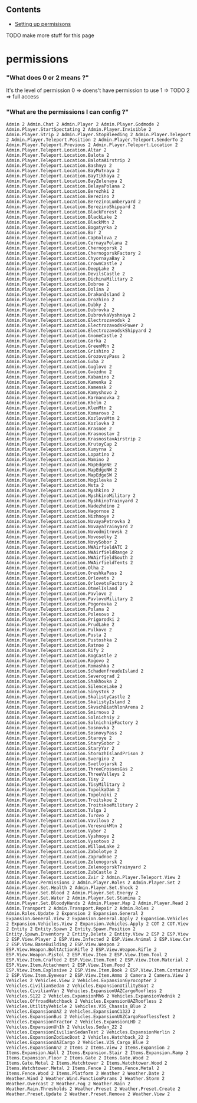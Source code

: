 ## Contents

- [Setting up permisisons](#permissions)

TODO make more stuff for this page

# permissions
### "What does 0 or 2 means ?"
It's the level of permission
0 => doens't have permission to use
1 => TODO
2 => full access

### "What are the permissions I can config ?"
`
Admin 2
Admin.Chat 2
Admin.Player 2
Admin.Player.Godmode 2
Admin.Player.StartSpectating 2
Admin.Player.Invisible 2
Admin.Player.Strip 2
Admin.Player.StopBleeding 2
Admin.Player.Teleport 2
Admin.Player.Teleport.Position 2
Admin.Player.Teleport.SenderTo 2
Admin.Player.Teleport.Previous 2
Admin.Player.Teleport.Location 2
Admin.Player.Teleport.Location.Altar 2
Admin.Player.Teleport.Location.Balota 2
Admin.Player.Teleport.Location.BalotaAirstrip 2
Admin.Player.Teleport.Location.Bashnya 2
Admin.Player.Teleport.Location.BayMutnaya 2
Admin.Player.Teleport.Location.BayTikhaya 2
Admin.Player.Teleport.Location.BayZelenaya 2
Admin.Player.Teleport.Location.BelayaPolana 2
Admin.Player.Teleport.Location.Berezhki 2
Admin.Player.Teleport.Location.Berezino 2
Admin.Player.Teleport.Location.BerezinoLumberyard 2
Admin.Player.Teleport.Location.BerezinoShipyard 2
Admin.Player.Teleport.Location.BlackForest 2
Admin.Player.Teleport.Location.BlackLake 2
Admin.Player.Teleport.Location.BlackMtn 2
Admin.Player.Teleport.Location.Bogatyrka 2
Admin.Player.Teleport.Location.Bor 2
Admin.Player.Teleport.Location.CapGolova 2
Admin.Player.Teleport.Location.CernayaPolana 2
Admin.Player.Teleport.Location.Chernogorsk 2
Admin.Player.Teleport.Location.ChernogorskFactory 2
Admin.Player.Teleport.Location.ChyornayaBay 2
Admin.Player.Teleport.Location.CrownCastle 2
Admin.Player.Teleport.Location.DeepLake 2
Admin.Player.Teleport.Location.DevilsCastle 2
Admin.Player.Teleport.Location.DichinaMilitary 2
Admin.Player.Teleport.Location.Dobroe 2
Admin.Player.Teleport.Location.Dolina 2
Admin.Player.Teleport.Location.DrakonIsland 2
Admin.Player.Teleport.Location.Drozhino 2
Admin.Player.Teleport.Location.Dubky 2
Admin.Player.Teleport.Location.Dubrovka 2
Admin.Player.Teleport.Location.DubrovkaVyshnaya 2
Admin.Player.Teleport.Location.Electrozavodsk 2
Admin.Player.Teleport.Location.ElectrozavodskPower 2
Admin.Player.Teleport.Location.ElectrozavodskShipyard 2
Admin.Player.Teleport.Location.GnomeCastle 2
Admin.Player.Teleport.Location.Gorka 2
Admin.Player.Teleport.Location.GreenMtn 2
Admin.Player.Teleport.Location.Grishino 2
Admin.Player.Teleport.Location.GrozovoyPass 2
Admin.Player.Teleport.Location.Guba 2
Admin.Player.Teleport.Location.Guglovo 2
Admin.Player.Teleport.Location.Gvozdno 2
Admin.Player.Teleport.Location.Kabanino 2
Admin.Player.Teleport.Location.Kamenka 2
Admin.Player.Teleport.Location.Kamensk 2
Admin.Player.Teleport.Location.Kamyshovo 2
Admin.Player.Teleport.Location.Karmanovka 2
Admin.Player.Teleport.Location.Khelm 2
Admin.Player.Teleport.Location.KlenMtn 2
Admin.Player.Teleport.Location.Komarovo 2
Admin.Player.Teleport.Location.KozlovaMtn 2
Admin.Player.Teleport.Location.Kozlovka 2
Admin.Player.Teleport.Location.Krasnoe 2
Admin.Player.Teleport.Location.Krasnostav 2
Admin.Player.Teleport.Location.KrasnostavAirstrip 2
Admin.Player.Teleport.Location.KrutoyCap 2
Admin.Player.Teleport.Location.Kumyrna 2
Admin.Player.Teleport.Location.Lopatino 2
Admin.Player.Teleport.Location.Mamino 2
Admin.Player.Teleport.Location.MapEdgeNE 2
Admin.Player.Teleport.Location.MapEdgeNW 2
Admin.Player.Teleport.Location.MapEdgeSW 2
Admin.Player.Teleport.Location.Mogilevka 2
Admin.Player.Teleport.Location.Msta 2
Admin.Player.Teleport.Location.Myshkino 2
Admin.Player.Teleport.Location.MyshkinoMilitary 2
Admin.Player.Teleport.Location.MyshkinoTrainyard 2
Admin.Player.Teleport.Location.Nadezhdino 2
Admin.Player.Teleport.Location.Nagornoe 2
Admin.Player.Teleport.Location.Nizhnoye 2
Admin.Player.Teleport.Location.NovayaPetrovka 2
Admin.Player.Teleport.Location.NovayaTrainyard 2
Admin.Player.Teleport.Location.Novodmitrovsk 2
Admin.Player.Teleport.Location.Novoselky 2
Admin.Player.Teleport.Location.NovySobor 2
Admin.Player.Teleport.Location.NWAirfieldATC 2
Admin.Player.Teleport.Location.NWAirfieldRange 2
Admin.Player.Teleport.Location.NWAirfieldSouth 2
Admin.Player.Teleport.Location.NWAirfieldTents 2
Admin.Player.Teleport.Location.Olha 2
Admin.Player.Teleport.Location.OreshkaPass 2
Admin.Player.Teleport.Location.Orlovets 2
Admin.Player.Teleport.Location.OrlovetsFactory 2
Admin.Player.Teleport.Location.OtmelIsland 2
Admin.Player.Teleport.Location.Pavlovo 2
Admin.Player.Teleport.Location.PavlovoMilitary 2
Admin.Player.Teleport.Location.Pogorevka 2
Admin.Player.Teleport.Location.Polana 2
Admin.Player.Teleport.Location.Polesovo 2
Admin.Player.Teleport.Location.Prigorodki 2
Admin.Player.Teleport.Location.PrudLake 2
Admin.Player.Teleport.Location.Pulkovo 2
Admin.Player.Teleport.Location.Pusta 2
Admin.Player.Teleport.Location.Pustoshka 2
Admin.Player.Teleport.Location.Ratnoe 2
Admin.Player.Teleport.Location.Rify 2
Admin.Player.Teleport.Location.RogCastle 2
Admin.Player.Teleport.Location.Rogovo 2
Admin.Player.Teleport.Location.Romashka 2
Admin.Player.Teleport.Location.SchadenfreudeIsland 2
Admin.Player.Teleport.Location.Severograd 2
Admin.Player.Teleport.Location.Shakhovka 2
Admin.Player.Teleport.Location.SilenceLake 2
Admin.Player.Teleport.Location.Sinystok 2
Admin.Player.Teleport.Location.SkalistyCastle 2
Admin.Player.Teleport.Location.SkalistyIsland 2
Admin.Player.Teleport.Location.SkvschBiathlonArena 2
Admin.Player.Teleport.Location.Smirnovo 2
Admin.Player.Teleport.Location.Solnichniy 2
Admin.Player.Teleport.Location.SolnichniyFactory 2
Admin.Player.Teleport.Location.Sosnovka 2
Admin.Player.Teleport.Location.SosnovyPass 2
Admin.Player.Teleport.Location.Staroye 2
Admin.Player.Teleport.Location.StarySobor 2
Admin.Player.Teleport.Location.StaryYar 2
Admin.Player.Teleport.Location.StorozhIslandPrison 2
Admin.Player.Teleport.Location.Svergino 2
Admin.Player.Teleport.Location.Svetlojarsk 2
Admin.Player.Teleport.Location.ThreeCrossesGas 2
Admin.Player.Teleport.Location.ThreeValleys 2
Admin.Player.Teleport.Location.Tisy 2
Admin.Player.Teleport.Location.TisyMilitary 2
Admin.Player.Teleport.Location.TopolkaDam 2
Admin.Player.Teleport.Location.Topolniki 2
Admin.Player.Teleport.Location.Troitskoe 2
Admin.Player.Teleport.Location.TroitskoeMilitary 2
Admin.Player.Teleport.Location.Tulga 2
Admin.Player.Teleport.Location.Turovo 2
Admin.Player.Teleport.Location.Vavilovo 2
Admin.Player.Teleport.Location.VeresnikMtn 2
Admin.Player.Teleport.Location.Vybor 2
Admin.Player.Teleport.Location.Vyshnoye 2
Admin.Player.Teleport.Location.Vysotovo 2
Admin.Player.Teleport.Location.WillowLake 2
Admin.Player.Teleport.Location.Zabolotye 2
Admin.Player.Teleport.Location.Zaprudnoe 2
Admin.Player.Teleport.Location.Zelenogorsk 2
Admin.Player.Teleport.Location.ZelenogorskTrainyard 2
Admin.Player.Teleport.Location.ZubCastle 2
Admin.Player.Teleport.Location.Zvir 2
Admin.Player.Teleport.View 2
Admin.Player.Permissions 2
Admin.Player.Roles 2
Admin.Player.Set 2
Admin.Player.Set.Health 2
Admin.Player.Set.Shock 2
Admin.Player.Set.Blood 2
Admin.Player.Set.Energy 2
Admin.Player.Set.Water 2
Admin.Player.Set.Stamina 2
Admin.Player.Set.BloodyHands 2
Admin.Player.Map 2
Admin.Player.Read 2
Admin.Transport 2
Admin.Transport.Repair 2
Admin.Roles 2
Admin.Roles.Update 2
Expansion 2
Expansion.General 2
Expansion.General.View 2
Expansion.General.Apply 2
Expansion.Vehicles 2
Expansion.Vehicles.View 2
Expansion.Vehicles.Apply 2
COT 2
COT.View 2
Entity 2
Entity.Spawn 2
Entity.Spawn.Position 2
Entity.Spawn.Inventory 2
Entity.Delete 2
Entity.View 2
ESP 2
ESP.View 2
ESP.View.Player 2
ESP.View.Infected 2
ESP.View.Animal 2
ESP.View.Car 2
ESP.View.BaseBuilding 2
ESP.View.Weapon 2
ESP.View.Weapon.BoltActionRifle 2
ESP.View.Weapon.Rifle 2
ESP.View.Weapon.Pistol 2
ESP.View.Item 2
ESP.View.Item.Tool 2
ESP.View.Item.Crafted 2
ESP.View.Item.Tent 2
ESP.View.Item.Material 2
ESP.View.Item.Attachment 2
ESP.View.Item.Food 2
ESP.View.Item.Explosive 2
ESP.View.Item.Book 2
ESP.View.Item.Container 2
ESP.View.Item.Eyewear 2
ESP.View.Item.Ammo 2
Camera 2
Camera.View 2
Vehicles 2
Vehicles.View 2
Vehicles.ExpansionGyrocopter 2
Vehicles.CivilianSedan 2
Vehicles.ExpansionUtilityBoat 2
Vehicles.CivilianVan 2
Vehicles.ExpansionUAZCargoRoofless 2
Vehicles.S122 2
Vehicles.ExpansionMh6 2
Vehicles.ExpansionVodnik 2
Vehicles.OffroadHatchback 2
Vehicles.ExpansionUAZRoofless 2
Vehicles.UtilityVehicle 2
Vehicles.V3S_Chassis_Blue 2
Vehicles.ExpansionUAZ 2
Vehicles.ExpansionC132J 2
Vehicles.ExpansionBus 2
Vehicles.ExpansionUAZCargoRooflessTest 2
Vehicles.ExpansionTractor 2
Vehicles.ExpansionLHD 2
Vehicles.ExpansionUh1h 2
Vehicles.Sedan_22 2
Vehicles.ExpansionCivilianSedanTest 2
Vehicles.ExpansionMerlin 2
Vehicles.ExpansionZodiacBoat 2
Vehicles.Hatchback_22 2
Vehicles.ExpansionUAZCargo 2
Vehicles.V3S_Cargo_Blue 2
Vehicles.ExpansionAn2 2
Items 2
Items.View 2
Items.Expansion 2
Items.Expansion.Wall 2
Items.Expansion.Stair 2
Items.Expansion.Ramp 2
Items.Expansion.Floor 2
Items.Gate 2
Items.Gate.Wood 2
Items.Gate.Metal 2
Items.Watchtower 2
Items.Watchtower.Wood 2
Items.Watchtower.Metal 2
Items.Fence 2
Items.Fence.Metal 2
Items.Fence.Wood 2
Items.Platform 2
Weather 2
Weather.Date 2
Weather.Wind 2
Weather.Wind.FunctionParams 2
Weather.Storm 2
Weather.Overcast 2
Weather.Fog 2
Weather.Rain 2
Weather.Rain.Thresholds 2
Weather.Preset 2
Weather.Preset.Create 2
Weather.Preset.Update 2
Weather.Preset.Remove 2
Weather.View 2
`